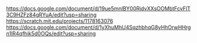 https://docs.google.com/document/d/19ue5mnlBY00RjdvXXsOOMbtFcvFlT3C9HZFz84gRYuA/edit?usp=sharing
https://scratch.mit.edu/projects/1178163076
https://docs.google.com/document/d/1yXhuMhU4SqzhbhqG8yHhOrwHHrgn1lR4qfhik5d0OQs/edit?usp=sharing
